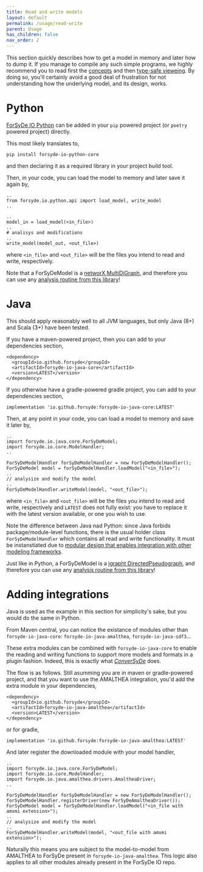 ```yaml
---
title: Read and write models
layout: default
permalink: /usage/read-write
parent: Usage
has_children: false
nav_order: 2
---
```


This section quickly describes how to get a model in memory and later how to dump it. If you manage to compile
any such simple programs, we highly recommend you to read first the [concepts]({{site.baseurl}}/concepts) and then [type-safe vieweing]().
By doing so, you'll certainly avoid a good deal of frustration for not understanding how the underlying model,
and its design, works.

# Python

[ForSyDe IO Python](https://pypi.org/project/forsyde-io-python/)
can be added
in your `pip` powered project (or `poetry` powered project) directly.

This most likely translates to,

    pip install forsyde-io-python-core

and then declaring it as a required library in your project build tool.

Then, in your code, you can load the model to memory and later save it again by,

    ..
    from forsyde.io.python.api import load_model, write_model
    ..

    ..
    model_in = load_model(<in_file>)
    ..
    # analisys and modifications
    ..
    write_model(model_out, <out_file>)

where `<in_file>` and `<out_file>` will be the files you intend to read and write,
respectively. 

Note that a ForSyDeModel is a 
[networX MultiDiGraph](https://networkx.org/documentation/stable//reference/classes/multidigraph.html),
and therefore you can use any [analysis routine from this library](https://networkx.org/documentation/stable//reference/algorithms/index.html)!

# Java 

This should apply reasonably well to all JVM languages, but only
Java (8+) and Scala (3+) have been tested.

If you have a maven-powered project, then you can add to your dependencies section,

    <dependency>
      <groupId>io.github.forsyde</groupId>
      <artifactId>forsyde-io-java-core</artifactId>
      <version>LATEST</version>
    </dependency>

If you otherwise have a gradle-powered gradle project, you can add to your dependencies section,

    implementation 'io.github.forsyde:forsyde-io-java-core:LATEST'

Then, at any point in your code, you can load a model to memory and save it later by,

    ..
    import forsyde.io.java.core.ForSyDeModel;
    import forsyde.io.core.ModelHandler;
    ..
    
    ForSyDeModelHandler forSyDeModelHandler = new ForSyDeModelHandler();
    ForSyDeModel model = forSyDeModelHandler.loadModel("<in_file>");
    ..
    // analysize and modify the model
    ..
    ForSyDeModelHandler.writeModel(model, "<out_file>");


where `<in_file>` and `<out_file>` will be the files you intend to read and write,
respectively and `LATEST` does not fully exist: you have to replace it with the latest
version available, or one you wish to use.

Note the difference between Java nad Python: since Java forbids package/module-level functions,
there is the usual holder class `ForSyDeModelHandler` which contains all read and write functionality.
It must be instanstiated due to [modular design that enables integration with other modeling frameworks]({{site.baseurl}}/usage/read-write#adding-integrations).

Just like in Python, a ForSyDeModel is a 
[jgrapht DirectedPseudograph](https://jgrapht.org/javadoc-1.3.1/org/jgrapht/graph/DirectedPseudograph.html),
and therefore you can use any [analysis routine from this library](https://jgrapht.org/guide/UserOverview#graph-algorithms)!

# Adding integrations

Java is used as the example in this section for simplicity's sake, but you would do the same in Python.

From Maven central, you can notice the existance of modules other than `forsyde-io-java-core`: `forsyde-io-java-amalthea`, `forsyde-io-java-sdf3`...

These extra modules can be combined with `forsyde-io-java-core` to enable the reading and writing functions to support more
models and formats in a plugin fashion. Indeed, this is exactly what [_ConverSyDe_]({{site.baseurl}}/usage/conversyde) does.

The flow is as follows. Still asumming you are in maven or gradle-powered project, and that you want to use the AMALTHEA integration,
you'd add the extra module in your dependencies,

    <dependency>
      <groupId>io.github.forsyde</groupId>
      <artifactId>forsyde-io-java-amalthea</artifactId>
      <version>LATEST</version>
    </dependency>

or for gradle,

    implementation 'io.github.forsyde:forsyde-io-java-amalthea:LATEST'

And later register the downloaded module with your model handler,

    ..
    import forsyde.io.java.core.ForSyDeModel;
    import forsyde.io.core.ModelHandler;
    import forsyde.io.java.amalthea.drivers.AmaltheaDriver;
    ..

    ForSyDeModelHandler forSyDeModelHandler = new ForSyDeModelHandler();
    forSyDeModelHandler.registerDriver(new ForSyDeAmaltheaDriver());
    ForSyDeModel model = forSyDeModelHandler.loadModel("<in_file with amxmi extension>");
    ..
    // analysize and modify the model
    ..
    ForSyDeModelHandler.writeModel(model, "<out_file with amxmi extension>");

Naturally this means you are subject to the model-to-model from AMALTHEA to ForSyDe present in `forsyde-io-java-amalthea`.
This logic also applies to all other modules already present in the ForSyDe IO repo.